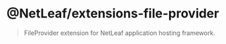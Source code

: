 # @NetLeaf/extensions-file-provider
> FileProvider extension for NetLeaf application hosting framework.
